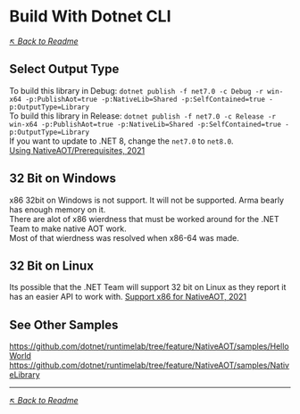 ﻿# Build With Dotnet CLI
_[↖ Back to Readme](../../README.md)_

## Select Output Type
To build this library in Debug: `dotnet publish -f net7.0 -c Debug -r win-x64 -p:PublishAot=true -p:NativeLib=Shared -p:SelfContained=true -p:OutputType=Library`<br/>
To build this library in Release: `dotnet publish -f net7.0 -c Release -r win-x64 -p:PublishAot=true -p:NativeLib=Shared -p:SelfContained=true -p:OutputType=Library`<br/>
If you want to update to .NET 8, change the `net7.0` to `net8.0`.<br/>
[Using NativeAOT/Prerequisites, 2021](https://github.com/dotnet/runtimelab/blob/feature/NativeAOT/docs/using-nativeaot/prerequisites.md)<br/>

## 32 Bit on Windows
x86 32bit on Windows is not support. It will not be supported. Arma bearly has enough memory on it.<br/>
There are alot of x86 wierdness that must be worked around for the .NET Team to make native AOT work.<br/>
Most of that wierdness was resolved when x86-64 was made.<br/>

## 32 Bit on Linux
Its possible that the .NET Team will support 32 bit on Linux as they report it has an easier API to work with.
[Support x86 for NativeAOT, 2021](https://github.com/dotnet/runtimelab/issues/1471)<br/>

## See Other Samples
https://github.com/dotnet/runtimelab/tree/feature/NativeAOT/samples/HelloWorld <br/>
https://github.com/dotnet/runtimelab/tree/feature/NativeAOT/samples/NativeLibrary <br/>

---
_[↖ Back to Readme](../../README.md)_